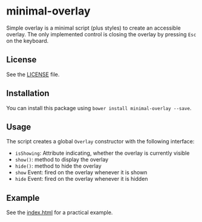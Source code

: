 minimal-overlay
==============
Simple overlay is a minimal script (plus styles) to create an accessible overlay.
The only implemented control is closing the overlay by pressing `Esc` on the
keyboard.

License
-------
See the [LICENSE](LICENSE) file.

Installation
-----------
You can install this package using `bower install minimal-overlay --save`.

Usage
-----
The script creates a global `Overlay` constructor with the following interface:
 - `isShowing`: Attribute indicating, whether the overlay is currently visible
 - `show()`: method to display the overlay
 - `hide()`: method to hide the overlay
 - `show` Event: fired on the overlay whenever it is shown
 - `hide` Event: fired on the overlay whenever it is hidden

Example
-------
See the [index.html](index.html) for a practical example.
